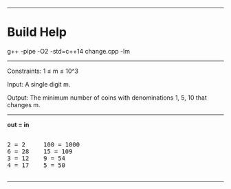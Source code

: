 
***

# Build Help

g++ -pipe -O2 -std=c++14 change.cpp -lm

***

Constraints: 1 ≤ m ≤ 10^3 

Input:  A single digit m.

Output: The minimum number of coins with denominations 1, 5, 10 that changes m.

***

**out = in**

<pre>

2 = 2     100 = 1000
6 = 28    15 = 109
3 = 12    9 = 54
4 = 17    5 = 50

</pre>

***


